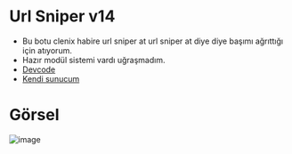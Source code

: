 # Url Sniper v14

- Bu botu clenix habire url sniper at url sniper at diye diye başımı ağrıttığı için atıyorum.
- Hazır modül sistemi vardı uğraşmadım.
- [Devcode](https://discord.gg/devcode)
- [Kendi sunucum](https://discord.gg/smmdunyam)

# Görsel

![image](https://github.com/This-null/discord-null-sniper/assets/60463845/de06ec2c-f64e-40a5-a77c-8de58cfc556d)



